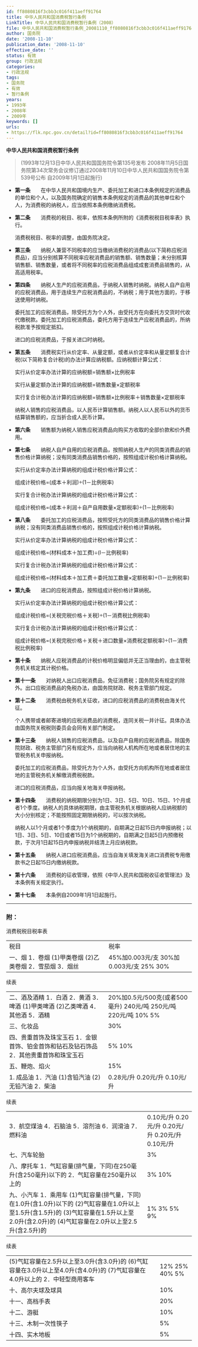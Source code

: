 ```yaml
---
id: ff8080816f3cbb3c016f411aeff91764
title: 中华人民共和国消费税暂行条例
LinkTitle: 中华人民共和国消费税暂行条例（2008）
file: 中华人民共和国消费税暂行条例_20081110_ff8080816f3cbb3c016f411aeff91764.docx
author: 国务院
date: '2008-11-10'
publication_date: '2008-11-10'
effective_date: ''
status: 有效
group: 行政法规
categories:
- 行政法规
tags:
- 国务院
- 有效
- 暂行条例
years:
- 1993年
- 2008年
- 2009年
keywords: []
urls:
- https://flk.npc.gov.cn/detail?id=ff8080816f3cbb3c016f411aeff91764
---
```


**中华人民共和国消费税暂行条例**

> (1993年12月13日中华人民共和国国务院令第135号发布 2008年11月5日国务院第34次常务会议修订通过2008年11月10日中华人民共和国国务院令第539号公布 自2009年1月1日起施行)

- **第一条**　　在中华人民共和国境内生产、委托加工和进口本条例规定的消费品的单位和个人，以及国务院确定的销售本条例规定的消费品的其他单位和个人，为消费税的纳税人，应当依照本条例缴纳消费税。

- **第二条**　　消费税的税目、税率，依照本条例所附的《消费税税目税率表》执行。

  消费税税目、税率的调整，由国务院决定。

- **第三条**　　纳税人兼营不同税率的应当缴纳消费税的消费品(以下简称应税消费品)，应当分别核算不同税率应税消费品的销售额、销售数量；未分别核算销售额、销售数量，或者将不同税率的应税消费品组成成套消费品销售的，从高适用税率。

- **第四条**　　纳税人生产的应税消费品，于纳税人销售时纳税。纳税人自产自用的应税消费品，用于连续生产应税消费品的，不纳税；用于其他方面的，于移送使用时纳税。

  委托加工的应税消费品，除受托方为个人外，由受托方在向委托方交货时代收代缴税款。委托加工的应税消费品，委托方用于连续生产应税消费品的，所纳税款准予按规定抵扣。

  进口的应税消费品，于报关进口时纳税。

- **第五条**　　消费税实行从价定率、从量定额，或者从价定率和从量定额复合计税(以下简称复合计税)的办法计算应纳税额。应纳税额计算公式：

  实行从价定率办法计算的应纳税额=销售额×比例税率

  实行从量定额办法计算的应纳税额=销售数量×定额税率

  实行复合计税办法计算的应纳税额=销售额×比例税率＋销售数量×定额税率

  纳税人销售的应税消费品，以人民币计算销售额。纳税人以人民币以外的货币结算销售额的，应当折合成人民币计算。

- **第六条**　　销售额为纳税人销售应税消费品向购买方收取的全部价款和价外费用。

- **第七条**　　纳税人自产自用的应税消费品，按照纳税人生产的同类消费品的销售价格计算纳税；没有同类消费品销售价格的，按照组成计税价格计算纳税。

  实行从价定率办法计算纳税的组成计税价格计算公式：

  组成计税价格=(成本＋利润)÷(1－比例税率)

  实行复合计税办法计算纳税的组成计税价格计算公式：

  组成计税价格=(成本＋利润＋自产自用数量×定额税率)÷(1－比例税率)

- **第八条**　　委托加工的应税消费品，按照受托方的同类消费品的销售价格计算纳税；没有同类消费品销售价格的，按照组成计税价格计算纳税。

  实行从价定率办法计算纳税的组成计税价格计算公式：

  组成计税价格=(材料成本＋加工费)÷(l－比例税率)

  实行复合计税办法计算纳税的组成计税价格计算公式：

  组成计税价格=(材料成本＋加工费＋委托加工数量×定额税率)÷(1－比例税率)

- **第九条**　　进口的应税消费品，按照组成计税价格计算纳税。

  实行从价定率办法计算纳税的组成计税价格计算公式：

  组成计税价格=(关税完税价格＋关税)÷(1－消费税比例税率)

  实行复合计税办法计算纳税的组成计税价格计算公式：

  组成计税价格=(关税完税价格＋关税＋进口数量×消费税定额税率)÷(1－消费税比例税率)

- **第十条**　　纳税人应税消费品的计税价格明显偏低并无正当理由的，由主管税务机关核定其计税价格。

- **第十一条**　　对纳税人出口应税消费品，免征消费税；国务院另有规定的除外。出口应税消费品的免税办法，由国务院财政、税务主管部门规定。

- **第十二条**　　消费税由税务机关征收，进口的应税消费品的消费税由海关代征。

  个人携带或者邮寄进境的应税消费品的消费税，连同关税一并计征。具体办法由国务院关税税则委员会会同有关部门制定。

- **第十三条**　　纳税人销售的应税消费品，以及自产自用的应税消费品，除国务院财政、税务主管部门另有规定外，应当向纳税人机构所在地或者居住地的主管税务机关申报纳税。

  委托加工的应税消费品，除受托方为个人外，由受托方向机构所在地或者居住地的主管税务机关解缴消费税税款。

  进口的应税消费品，应当向报关地海关申报纳税。

- **第十四条**　　消费税的纳税期限分别为1日、3日、5日、10日、15日、1个月或者1个季度。纳税人的具体纳税期限，由主管税务机关根据纳税人应纳税额的大小分别核定；不能按照固定期限纳税的，可以按次纳税。

  纳税人以1个月或者1个季度为1个纳税期的，自期满之日起15日内申报纳税；以1日、3日、5日、10日或者15日为1个纳税期的，自期满之日起5日内预缴税款，于次月1日起15日内申报纳税并结清上月应纳税款。

- **第十五条**　　纳税人进口应税消费品，应当自海关填发海关进口消费税专用缴款书之日起15日内缴纳税款。

- **第十六条**　　消费税的征收管理，依照《中华人民共和国税收征收管理法》及本条例有关规定执行。

- **第十七条**　　本条例自2009年1月1日起施行。

---

### 附：

  消费税税目税率表

|  |  |
| --- | --- |
| 税目 | 税率 |
| 一、烟  1．卷烟  (1)甲类卷烟  (2)乙类卷烟  2．雪茄烟  3．烟丝 | 45%加0.003元/支  30%加0.003元/支  25%  30% |

  续表

|  |  |
| --- | --- |
| 二、酒及酒精  1．白酒  2．黄酒  3．啤酒  (1)甲类啤酒  (2)乙类啤酒  4．其他酒  5．酒精 | 20%加0.5元/500克(或者500毫升)  240元/吨  250元/吨  220元/吨  10%  5% |
| 三、化妆品 | 30% |
| 四、贵重首饰及珠宝玉石  1．金银首饰、铂金首饰和钻石及钻石饰品  2．其他贵重首饰和珠宝玉石 | 5%  10% |
| 五、鞭炮、焰火 | 15% |
| 1. 成品油   1．汽油  (1)含铅汽油  (2)无铅汽油  2．柴油 | 0.28元/升  0.20元/升  0.10元/升 |

  续表

|  |  |
| --- | --- |
| 3．航空煤油  4．石脑油  5．溶剂油  6．润滑油  7．燃料油 | 0.10元/升  0.20元/升  0.20元/升  0.20元/升  0.10元/升 |
| 七、汽车轮胎 | 3% |
| 八、摩托车  1．气缸容量(排气量，下同)在250毫升(含250毫升)以下的  2．气缸容量在250毫升以上的 | 3%  10% |
| 九、小汽车  1．乘用车  (1)气缸容量(排气量，下同)在1.0升(含1.0升)以下的  (2)气缸容量在1.0升以上至1.5升(含1.5升)的  (3)气缸容量在1.5升以上至2.0升(含2.0升)的  (4)气缸容量在2.0升以上至2.5升(含2.5升)的 | 1%  3%  5%  9% |

  续表

|  |  |
| --- | --- |
| (5)气缸容量在2.5升以上至3.0升(含3.0升)的  (6)气缸容量在3.0升以上至4.0升(含4.0升)的  (7)气缸容量在4.0升以上的  2．中轻型商用客车 | 12%  25%  40%  5% |
| 十、高尔夫球及球具 | 10% |
| 十一、高档手表 | 20% |
| 十二、游艇 | 10% |
| 十三、木制一次性筷子 | 5% |
| 十四、实木地板 | 5% |
